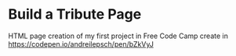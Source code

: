 # Build a Tribute Page
HTML page creation of my first project in Free Code Camp create in https://codepen.io/andreilepsch/pen/bZkVyJ 

